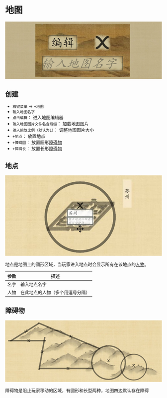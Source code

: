 # 地图
![地图](../../assets/map.jpg)

## 创建
- `右键菜单` -> `+地图`
- `输入地图名字`
- `点击编辑`： 进入地图编辑器
- `输入地图图片文件名含后缀`： 加载地图图片
- `输入缩放比例（默认为1）`： 调整地图图片大小
- `+地点`： 放置地点
- `+障碍圆`： 放置圆形[障碍物](#障碍物)
- `+障碍长`： 放置长形[障碍物](#障碍物)

## 地点
![地点](../../assets/area.jpg)

地点是地图上的圆形区域，当玩家进入地点时会显示所有在该地点的[人物](./character.html)。

| 参数 | 描述 |
| --- | ----------- |
| 名字 | 输入地点名字 |
| 人物 | 在此地点的人物（多个用逗号分隔） |

## 障碍物
![障碍物](../../assets/obstacle.jpg)

障碍物是阻止玩家移动的区域，有圆形和长型两种，地图四边默认存在障碍
